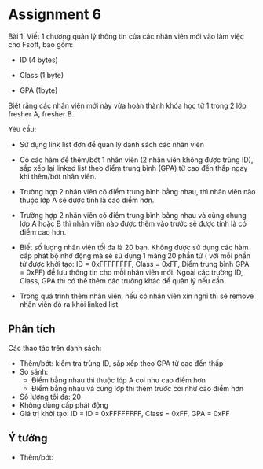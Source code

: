 # Assignment 6

Bài 1: Viết 1 chương quản lý thông tin của các nhân viên mới vào làm việc cho Fsoft, bao gồm:

- ID (4 bytes)

- Class (1 byte)

- GPA (1byte)

Biết rằng các nhân viên mới này vừa hoàn thành khóa học từ 1 trong 2 lớp fresher A, fresher B.

Yêu cầu:

- Sử dụng link list đơn để quản lý danh sách các nhân viên

- Có các hàm để thêm/bớt 1 nhân viên (2 nhân viên không được trùng ID), sắp xếp lại linked list theo điểm trung bình (GPA) từ cao đến thấp ngay khi thêm/bớt nhân viên.

- Trường hợp 2 nhân viên có điểm trung bình bằng nhau, thì nhân viên nào thuộc lớp A sẽ được tính là cao điểm hơn.

- Trường hợp 2 nhân viên có điểm trung bình bằng nhau và cùng chung lớp A hoặc B thì nhân viên nào được thêm vào trước sẽ được tính là có điểm cao hơn.

- Biết số lượng nhân viên tối đa là 20 bạn. Không được sử dụng các hàm cấp phát bộ nhớ động mà sẽ sử dụng 1 mảng 20 phần tử ( với mỗi phần tử được khởi tạo: ID = 0xFFFFFFFF, Class = 0xFF, Điểm trung bình GPA = 0xFF) để lưu thông tin cho mỗi nhân viên mới. Ngoài các trường ID, Class, GPA thì có thể thêm các trường khác để quản lý nếu cần.

- Trong quá trình thêm nhân viên, nếu có nhân viên xin nghỉ thì sẽ remove nhân viên đó ra khỏi linked list.

## Phân tích

Các thao tác trên danh sách:
- Thêm/bớt: kiểm tra trùng ID, sắp xếp theo GPA từ cao đến thấp
- So sánh:
    - Điểm bằng nhau thì thuộc lớp A coi như cao điểm hơn
    - Điểm bằng nhau và cùng lớp thì thêm trước coi như cao điểm hơn
- Số lượng tối đa: 20
- Không dùng cấp phát động
- Giá trị khởi tạo: ID = ID = 0xFFFFFFFF, Class = 0xFF, GPA = 0xFF

## Ý tưởng
- Thêm/bớt: 